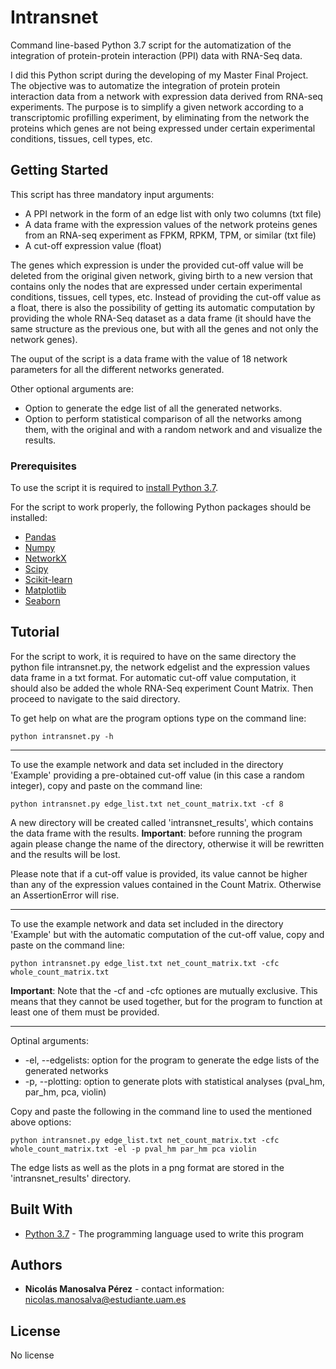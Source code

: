 # Intransnet
Command line-based Python 3.7 script for the automatization of the integration of protein-protein interaction (PPI) data with RNA-Seq data.

I did this Python script during the developing of my Master Final Project. The objective was to automatize the integration of protein protein interaction data from a network with expression data derived from RNA-seq experiments. The purpose is to simplify a given network according to a transcriptomic profilling experiment, by eliminating from the network the proteins which genes are not being expressed under certain experimental conditions, tissues, cell types, etc.

## Getting Started
This script has three mandatory input arguments:
* A PPI network in the form of an edge list with only two columns (txt file)
* A data frame with the expression values of the network proteins genes from an RNA-seq experiment as FPKM, RPKM, TPM, or similar (txt file)
* A cut-off expression value (float)

The genes which expression is under the provided cut-off value will be deleted from the original given network, giving birth to a new version that contains only the nodes that are expressed under certain experimental conditions, tissues, cell types, etc. Instead of providing the cut-off value as a float, there is also the possibility of getting its automatic computation by providing the whole RNA-Seq dataset as a data frame (it should have the same structure as the previous one, but with all the genes and not only the network genes).

The ouput of the script is a data frame with the value of 18 network parameters for all the different networks generated.

Other optional arguments are:

* Option to generate the edge list of all the generated networks.
* Option to perform statistical comparison of all the networks among them, with the original and with a random network and and visualize the results.

### Prerequisites

To use the script it is required to [install Python 3.7](https://tecadmin.net/install-python-3-7-on-ubuntu-linuxmint/).

For the script to work properly, the following Python packages should be installed:
* [Pandas](https://pandas.pydata.org/pandas-docs/stable/getting_started/install.html)
* [Numpy](https://docs.scipy.org/doc/numpy/user/install.html)
* [NetworkX](https://networkx.github.io/documentation/networkx-1.1/install.html)
* [Scipy](https://scipy.org/install.html)
* [Scikit-learn](https://scikit-learn.org/stable/install.html)
* [Matplotlib](https://matplotlib.org/users/installing.html)
* [Seaborn](https://seaborn.pydata.org/installing.html)

## Tutorial

For the script to work, it is required to have on the same directory the python file intransnet.py, the network edgelist and the expression values data frame in a txt format. For automatic cut-off value computation, it should also be added the whole RNA-Seq experiment Count Matrix. Then proceed to navigate to the said directory.

To get help on what are the program options type on the command line:

```
python intransnet.py -h
```

____________________

To use the example network and data set included in the directory 'Example' providing a pre-obtained cut-off value (in this case a random integer), copy and paste on the command line:

```
python intransnet.py edge_list.txt net_count_matrix.txt -cf 8
```

A new directory will be created called 'intransnet_results', which contains the data frame with the results. **Important**: before running the program again please change the name of the directory, otherwise it will be rewritten and the results will be lost.

Please note that if a cut-off value is provided, its value cannot be higher than any of the expression values contained in the Count Matrix. Otherwise an AssertionError will rise.

______________________

To use the example network and data set included in the directory 'Example' but with the automatic computation of the cut-off value, copy and paste on the command line:

```
python intransnet.py edge_list.txt net_count_matrix.txt -cfc whole_count_matrix.txt
```

**Important**: Note that the -cf and -cfc optiones are mutually exclusive. This means that they cannot be used together, but for the program to function at least one of them must be provided.

____________

Optinal arguments:

* -el, --edgelists: option for the program to generate the edge lists of the generated networks
* -p, --plotting: option to generate plots with statistical analyses (pval_hm, par_hm, pca, violin)

Copy and paste the following in the command line to used the mentioned above options:

```
python intransnet.py edge_list.txt net_count_matrix.txt -cfc whole_count_matrix.txt -el -p pval_hm par_hm pca violin
```

The edge lists as well as the plots in a png format are stored in the 'intransnet_results' directory.

## Built With

* [Python 3.7](https://www.python.org/) - The programming language used to write this program

## Authors

* **Nicolás Manosalva Pérez** - contact information: nicolas.manosalva@estudiante.uam.es

## License

No license
